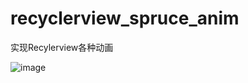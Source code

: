 # recyclerview_spruce_anim
实现Recylerview各种动画

![image](https://github.com/wangchang163/recyclerview_anim_spruce/blob/master/image/spruce.gif)